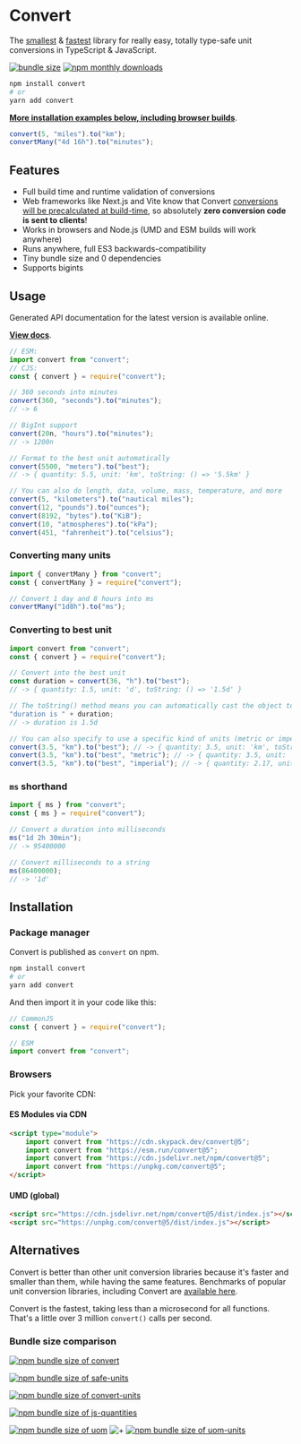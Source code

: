 # Convert

The [smallest](https://bundlephobia.com/package/convert) & [fastest](https://github.com/jonahsnider/js-unit-conversion-benchmarks) library for really easy, totally type-safe unit conversions in TypeScript & JavaScript.

[![bundle size](https://img.shields.io/bundlephobia/minzip/convert)](https://bundlephobia.com/package/convert)
[![npm monthly downloads](https://img.shields.io/npm/dm/convert)](https://www.npmjs.com/package/convert)

```sh
npm install convert
# or
yarn add convert
```

[**More installation examples below, including browser builds**](#Installation).

```js
convert(5, "miles").to("km");
convertMany("4d 16h").to("minutes");
```

## Features

- Full build time and runtime validation of conversions
- Web frameworks like Next.js and Vite know that Convert  [conversions will be precalculated at build-time](https://github.com/jonahsnider/convert/blob/master/docs/build-time-optimizations.tsx), so absolutely **zero conversion code is sent to clients**!
- Works in browsers and Node.js (UMD and ESM builds will work anywhere)
- Runs anywhere, full ES3 backwards-compatibility
- Tiny bundle size and 0 dependencies
- Supports bigints

## Usage

Generated API documentation for the latest version is available online.

[**View docs**](https://convert.js.org).

```ts
// ESM:
import convert from "convert";
// CJS:
const { convert } = require("convert");

// 360 seconds into minutes
convert(360, "seconds").to("minutes");
// -> 6

// BigInt support
convert(20n, "hours").to("minutes");
// -> 1200n

// Format to the best unit automatically
convert(5500, "meters").to("best");
// -> { quantity: 5.5, unit: 'km', toString: () => '5.5km' }

// You can also do length, data, volume, mass, temperature, and more
convert(5, "kilometers").to("nautical miles");
convert(12, "pounds").to("ounces");
convert(8192, "bytes").to("KiB");
convert(10, "atmospheres").to("kPa");
convert(451, "fahrenheit").to("celsius");
```

### Converting many units

```ts
import { convertMany } from "convert";
const { convertMany } = require("convert");

// Convert 1 day and 8 hours into ms
convertMany("1d8h").to("ms");
```

### Converting to best unit

```ts
import convert from "convert";
const { convert } = require("convert");

// Convert into the best unit
const duration = convert(36, "h").to("best");
// -> { quantity: 1.5, unit: 'd', toString: () => '1.5d' }

// The toString() method means you can automatically cast the object to a string without any issues
"duration is " + duration;
// -> duration is 1.5d

// You can also specify to use a specific kind of units (metric or imperial, metric is default)
convert(3.5, "km").to("best"); // -> { quantity: 3.5, unit: 'km', toString: () => '3.5km' }
convert(3.5, "km").to("best", "metric"); // -> { quantity: 3.5, unit: 'km', toString: () => '3.5km' }
convert(3.5, "km").to("best", "imperial"); // -> { quantity: 2.17, unit: 'mi', toString: () => '3.5mi' }
```

### `ms` shorthand

```ts
import { ms } from "convert";
const { ms } = require("convert");

// Convert a duration into milliseconds
ms("1d 2h 30min");
// -> 95400000

// Convert milliseconds to a string
ms(86400000);
// -> '1d'
```

## Installation

### Package manager

Convert is published as `convert` on npm.

```sh
npm install convert
# or
yarn add convert
```

And then import it in your code like this:

```js
// CommonJS
const { convert } = require("convert");

// ESM
import convert from "convert";
```

### Browsers

Pick your favorite CDN:

#### ES Modules via CDN

```html
<script type="module">
	import convert from "https://cdn.skypack.dev/convert@5";
	import convert from "https://esm.run/convert@5";
	import convert from "https://cdn.jsdelivr.net/npm/convert@5";
	import convert from "https://unpkg.com/convert@5";
</script>
```

#### UMD (global)

```html
<script src="https://cdn.jsdelivr.net/npm/convert@5/dist/index.js"></script>
<script src="https://unpkg.com/convert@5/dist/index.js"></script>
```

## Alternatives

Convert is better than other unit conversion libraries because it's faster and smaller than them, while having the same features.
Benchmarks of popular unit conversion libraries, including Convert are [available here](https://github.com/jonahsnider/js-unit-conversion-benchmarks).

Convert is the fastest, taking less than a microsecond for all functions.
That's a little over 3 million `convert()` calls per second.

### Bundle size comparison

[![npm bundle size of convert](https://img.shields.io/bundlephobia/minzip/convert?label=convert)](https://bundlephobia.com/result?p=convert)

[![npm bundle size of safe-units](https://img.shields.io/bundlephobia/minzip/safe-units?label=safe-units)](https://bundlephobia.com/result?p=safe-units)

[![npm bundle size of convert-units](https://img.shields.io/bundlephobia/minzip/convert-units?label=convert-units)](https://bundlephobia.com/result?p=convert-units)

[![npm bundle size of js-quantities](https://img.shields.io/bundlephobia/minzip/js-quantities?label=js-quantities)](https://bundlephobia.com/result?p=js-quantities)

[![npm bundle size of uom](https://img.shields.io/bundlephobia/minzip/uom?label=uom)](https://bundlephobia.com/result?p=uom)
![+](https://img.shields.io/badge/%2B-gray)
[![npm bundle size of uom-units](https://img.shields.io/bundlephobia/minzip/uom-units?label=uom-units)](https://bundlephobia.com/result?p=uom-units)
